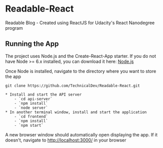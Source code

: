 # Readable-React

Readable Blog - Created using ReactJS for Udacity's React Nanodegree program

## Running the App

The project uses Node.js and the Create-React-App starter.  If you do not have Node >= 6.x installed, you can download it here: [Node.js](https://nodejs.org/en/)

Once Node is installed, navigate to the directory where you want to store the app
```
git clone https://github.com/TechnicalDev/Readable-React.git

* Install and start the API server
    - `cd api-server`
    - `npm install`
    - `node server`
* In another terminal window, install and start the application
    - `cd frontend`
    - `npm install`
    - `npm start`

```
A new browser window should automatically open displaying the app.  If it doesn't, navigate to [http://localhost:3000/](http://localhost:3000/) in your browser




